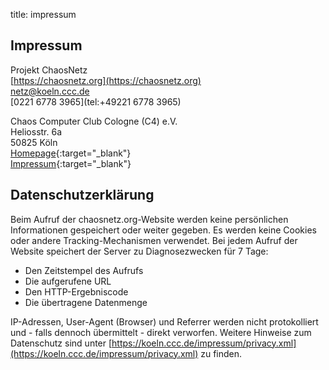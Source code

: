 title: impressum

## Impressum

Projekt ChaosNetz  
[https://chaosnetz.org](https://chaosnetz.org)  
[netz@koeln.ccc.de](mailto:netz@koeln.ccc.de)  
[0221 6778 3965](tel:+49221 6778 3965)

Chaos Computer Club Cologne (C4) e.V.  
Heliosstr. 6a  
50825 Köln  
[Homepage](https://koeln.ccc.de){:target="_blank"}  
[Impressum](https://koeln.ccc.de/impressum/index.xml){:target="_blank"}

## Datenschutzerklärung

Beim Aufruf der chaosnetz.org-Website werden keine persönlichen Informationen gespeichert oder weiter gegeben.
Es werden keine Cookies oder andere Tracking-Mechanismen verwendet. Bei jedem Aufruf der Website speichert der Server zu Diagnosezwecken für 7 Tage:

* Den Zeitstempel des Aufrufs
* Die aufgerufene URL
* Den HTTP-Ergebniscode
* Die übertragene Datenmenge

IP-Adressen, User-Agent (Browser) und Referrer werden nicht protokolliert und - falls dennoch übermittelt - direkt verworfen. Weitere Hinweise zum Datenschutz sind unter [https://koeln.ccc.de/impressum/privacy.xml](https://koeln.ccc.de/impressum/privacy.xml) zu finden.
